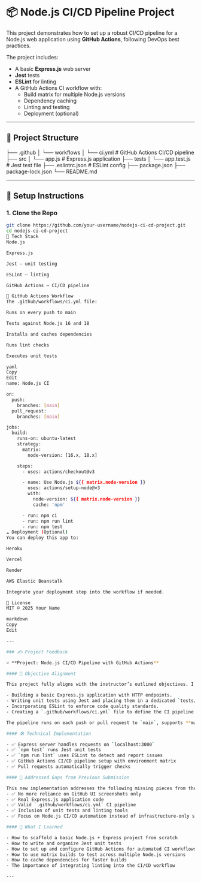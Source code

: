 # 📦 Node.js CI/CD Pipeline Project

This project demonstrates how to set up a robust CI/CD pipeline for a Node.js web application using **GitHub Actions**, following DevOps best practices.

The project includes:

- A basic **Express.js** web server
- **Jest** tests
- **ESLint** for linting
- A GitHub Actions CI workflow with:
  - Build matrix for multiple Node.js versions
  - Dependency caching
  - Linting and testing
  - Deployment (optional)

---

## 📁 Project Structure

├── .github │ └── workflows │ └── ci.yml # GitHub Actions CI/CD pipeline ├── src │ └── app.js # Express.js application ├── tests │ └── app.test.js # Jest test file ├── .eslintrc.json # ESLint config ├── package.json ├── package-lock.json └── README.md


---

## 🚀 Setup Instructions

### 1. Clone the Repo

```bash
git clone https://github.com/your-username/nodejs-ci-cd-project.git
cd nodejs-ci-cd-project
🧪 Tech Stack
Node.js

Express.js

Jest – unit testing

ESLint – linting

GitHub Actions – CI/CD pipeline

🔁 GitHub Actions Workflow
The .github/workflows/ci.yml file:

Runs on every push to main

Tests against Node.js 16 and 18

Installs and caches dependencies

Runs lint checks

Executes unit tests

yaml
Copy
Edit
name: Node.js CI

on:
  push:
    branches: [main]
  pull_request:
    branches: [main]

jobs:
  build:
    runs-on: ubuntu-latest
    strategy:
      matrix:
        node-version: [16.x, 18.x]

    steps:
      - uses: actions/checkout@v3

      - name: Use Node.js ${{ matrix.node-version }}
        uses: actions/setup-node@v3
        with:
          node-version: ${{ matrix.node-version }}
          cache: 'npm'

      - run: npm ci
      - run: npm run lint
      - run: npm test
☁️ Deployment (Optional)
You can deploy this app to:

Heroku

Vercel

Render

AWS Elastic Beanstalk

Integrate your deployment step into the workflow if needed.

📜 License
MIT © 2025 Your Name

markdown
Copy
Edit

---

### ✍️ Project Feedback

> **Project: Node.js CI/CD Pipeline with GitHub Actions**

#### 🎯 Objective Alignment

This project fully aligns with the instructor’s outlined objectives. I implemented a complete CI/CD pipeline using GitHub Actions for a Node.js application. Key achievements include:

- Building a basic Express.js application with HTTP endpoints.
- Writing unit tests using Jest and placing them in a dedicated `tests/` folder.
- Incorporating ESLint to enforce code quality standards.
- Creating a `.github/workflows/ci.yml` file to define the CI pipeline.

The pipeline runs on each push or pull request to `main`, supports **matrix builds** for Node.js versions 16 and 18, **caches dependencies** with npm, and includes automated **lint and test steps**.

#### 🛠️ Technical Implementation

- ✅ Express server handles requests on `localhost:3000`
- ✅ `npm test` runs Jest unit tests
- ✅ `npm run lint` uses ESLint to detect and report issues
- ✅ GitHub Actions CI/CD pipeline setup with environment matrix
- ✅ Pull requests automatically trigger checks

#### 🚫 Addressed Gaps from Previous Submission

This new implementation addresses the following missing pieces from the original submission:
- ✅ No more reliance on GitHub UI screenshots only
- ✅ Real Express.js application code
- ✅ Valid `.github/workflows/ci.yml` CI pipeline
- ✅ Inclusion of unit tests and linting tools
- ✅ Focus on Node.js CI/CD automation instead of infrastructure-only setup

#### 🧠 What I Learned

- How to scaffold a basic Node.js + Express project from scratch
- How to write and organize Jest unit tests
- How to set up and configure GitHub Actions for automated CI workflows
- How to use matrix builds to test across multiple Node.js versions
- How to cache dependencies for faster builds
- The importance of integrating linting into the CI/CD workflow

---
